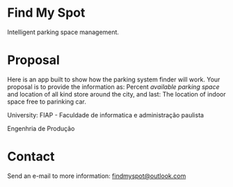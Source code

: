 # Find My Spot

Intelligent parking space management.

# Proposal

Here is an app built to show how the parking system finder will work. Your proposal is to provide the information as: Percent  *available parking space* and location of all kind store around the city, and last: The location of indoor space free to parinking car.

University: FIAP - Faculdade de informatica e administração paulista

Engenhria de Produção

# Contact

Send an e-mail to more information:
findmyspot@outlook.com

